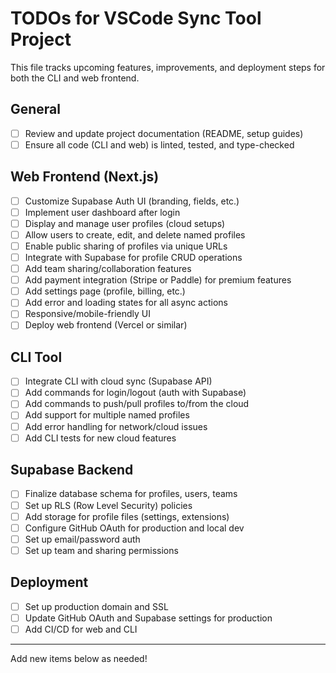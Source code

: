 # TODOs for VSCode Sync Tool Project

This file tracks upcoming features, improvements, and deployment steps for both the CLI and web frontend.

## General

- [ ] Review and update project documentation (README, setup guides)
- [ ] Ensure all code (CLI and web) is linted, tested, and type-checked

## Web Frontend (Next.js)

- [ ] Customize Supabase Auth UI (branding, fields, etc.)
- [ ] Implement user dashboard after login
- [ ] Display and manage user profiles (cloud setups)
- [ ] Allow users to create, edit, and delete named profiles
- [ ] Enable public sharing of profiles via unique URLs
- [ ] Integrate with Supabase for profile CRUD operations
- [ ] Add team sharing/collaboration features
- [ ] Add payment integration (Stripe or Paddle) for premium features
- [ ] Add settings page (profile, billing, etc.)
- [ ] Add error and loading states for all async actions
- [ ] Responsive/mobile-friendly UI
- [ ] Deploy web frontend (Vercel or similar)

## CLI Tool

- [ ] Integrate CLI with cloud sync (Supabase API)
- [ ] Add commands for login/logout (auth with Supabase)
- [ ] Add commands to push/pull profiles to/from the cloud
- [ ] Add support for multiple named profiles
- [ ] Add error handling for network/cloud issues
- [ ] Add CLI tests for new cloud features

## Supabase Backend

- [ ] Finalize database schema for profiles, users, teams
- [ ] Set up RLS (Row Level Security) policies
- [ ] Add storage for profile files (settings, extensions)
- [ ] Configure GitHub OAuth for production and local dev
- [ ] Set up email/password auth
- [ ] Set up team and sharing permissions

## Deployment

- [ ] Set up production domain and SSL
- [ ] Update GitHub OAuth and Supabase settings for production
- [ ] Add CI/CD for web and CLI

---

Add new items below as needed!

